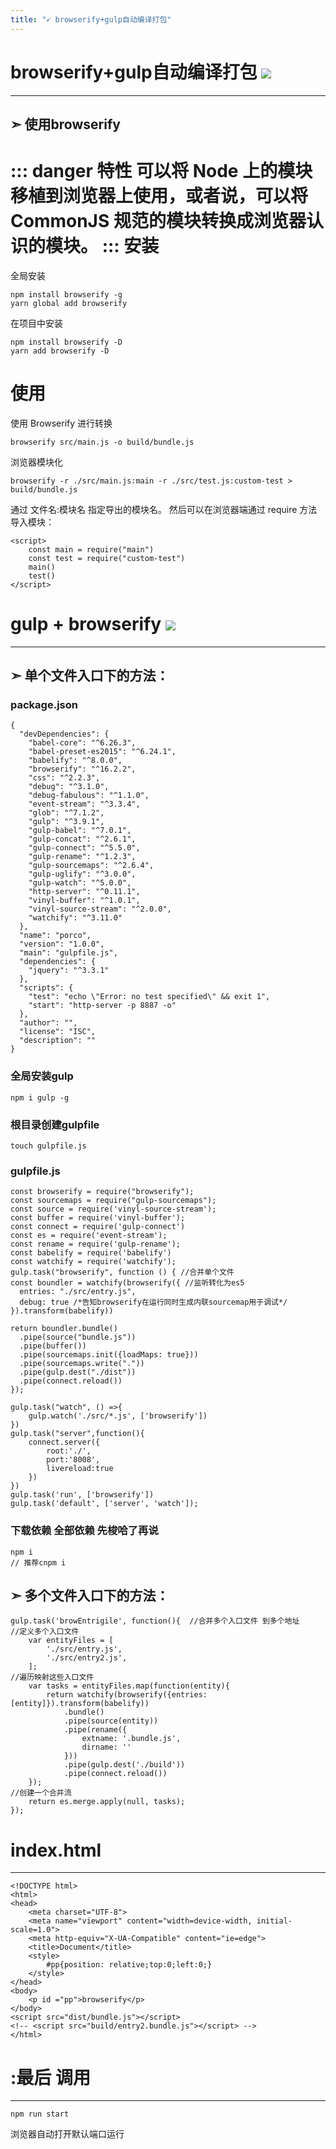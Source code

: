 ```yaml
---
title: "➹ browserify+gulp自动编译打包" 
---
```


# browserify+gulp自动编译打包 <img src="https://gss0.bdstatic.com/94o3dSag_xI4khGkpoWK1HF6hhy/baike/w%3D268/sign=92adbbc31fd5ad6eaaf963ecb9ca39a3/79f0f736afc379314ae3062eefc4b74543a91129.jpg"/>
---

➣ 使用browserify
---

::: danger 特性
可以将 Node 上的模块移植到浏览器上使用，或者说，可以将 CommonJS 规范的模块转换成浏览器认识的模块。
:::
安装
===
全局安装
``` js{4}
npm install browserify -g
yarn global add browserify
```
在项目中安装
``` js{4}
npm install browserify -D
yarn add browserify -D
```
使用
===
使用 Browserify 进行转换
``` js{4}
browserify src/main.js -o build/bundle.js
```
浏览器模块化
``` js{4}
browserify -r ./src/main.js:main -r ./src/test.js:custom-test > build/bundle.js
```
通过 文件名:模块名 指定导出的模块名。
然后可以在浏览器端通过 require 方法导入模块：
``` js{4}
<script>
    const main = require("main")
    const test = require("custom-test")
    main()
    test()
</script>
```
# gulp + browserify           <img src="http://img0.imgtn.bdimg.com/it/u=2360616365,391938133&fm=27&gp=0.jpg"/>
---

➣ 单个文件入口下的方法：
---
### package.json
``` js{4}
{
  "devDependencies": {
    "babel-core": "^6.26.3",
    "babel-preset-es2015": "^6.24.1",
    "babelify": "^8.0.0",
    "browserify": "^16.2.2",
    "css": "^2.2.3",
    "debug": "^3.1.0",
    "debug-fabulous": "^1.1.0",
    "event-stream": "^3.3.4",
    "glob": "^7.1.2",
    "gulp": "^3.9.1",
    "gulp-babel": "^7.0.1",
    "gulp-concat": "^2.6.1",
    "gulp-connect": "^5.5.0",
    "gulp-rename": "^1.2.3",
    "gulp-sourcemaps": "^2.6.4",
    "gulp-uglify": "^3.0.0",
    "gulp-watch": "^5.0.0",
    "http-server": "^0.11.1",
    "vinyl-buffer": "^1.0.1",
    "vinyl-source-stream": "^2.0.0",
    "watchify": "^3.11.0"
  },
  "name": "porco",
  "version": "1.0.0",
  "main": "gulpfile.js",
  "dependencies": {
    "jquery": "^3.3.1"
  },
  "scripts": {
    "test": "echo \"Error: no test specified\" && exit 1",
    "start": "http-server -p 8887 -o"
  },
  "author": "",
  "license": "ISC",
  "description": ""
}

```
### 全局安装gulp

``` js{4}
npm i gulp -g
```

### 根目录创建gulpfile
``` js{4}
touch gulpfile.js
```
### gulpfile.js
``` js{4}
const browserify = require("browserify");
const sourcemaps = require("gulp-sourcemaps");
const source = require('vinyl-source-stream');
const buffer = require('vinyl-buffer');
const connect = require('gulp-connect')
const es = require('event-stream');
const rename = require('gulp-rename');
const babelify = require('babelify')
const watchify = require('watchify');
gulp.task("browserify", function () { //合并单个文件 
const boundler = watchify(browserify({ //监听转化为es5
  entries: "./src/entry.js",
  debug: true /*告知browserify在运行同时生成内联sourcemap用于调试*/
}).transform(babelify))

return boundler.bundle()
  .pipe(source("bundle.js"))
  .pipe(buffer())
  .pipe(sourcemaps.init({loadMaps: true}))
  .pipe(sourcemaps.write("."))
  .pipe(gulp.dest("./dist"))
  .pipe(connect.reload())
});

gulp.task("watch", () =>{
    gulp.watch('./src/*.js', ['browserify'])
})
gulp.task("server",function(){
    connect.server({
        root:'./',
        port:'8008',
        livereload:true
    })
})
gulp.task('run', ['browserify'])
gulp.task('default', ['server', 'watch']);
```
### 下载依赖 全部依赖 先梭哈了再说
``` js{4}
npm i 
// 推荐cnpm i
```

➣ 多个文件入口下的方法：
---
``` js{4}
gulp.task('browEntrigile', function(){  //合并多个入口文件 到多个地址
//定义多个入口文件
    var entityFiles = [
        './src/entry.js',
        './src/entry2.js',
    ];
//遍历映射这些入口文件
    var tasks = entityFiles.map(function(entity){
        return watchify(browserify({entries: [entity]}).transform(babelify))
            .bundle()
            .pipe(source(entity))
            .pipe(rename({
                extname: '.bundle.js',
                dirname: ''
            }))
            .pipe(gulp.dest('./build'))
            .pipe(connect.reload())
    });
//创建一个合并流
    return es.merge.apply(null, tasks);
});
```
# index.html
---
``` js{4}
<!DOCTYPE html>
<html>
<head>
    <meta charset="UTF-8">
    <meta name="viewport" content="width=device-width, initial-scale=1.0">
    <meta http-equiv="X-UA-Compatible" content="ie=edge">
    <title>Document</title>
    <style>
    	#pp{position: relative;top:0;left:0;}
    </style>
</head>
<body>
	<p id ="pp">browserify</p>
</body>
<script src="dist/bundle.js"></script>
<!-- <script src="build/entry2.bundle.js"></script> -->
</html>
```
# :最后 调用
---

``` js{4}
npm run start 
```
浏览器自动打开默认端口运行

